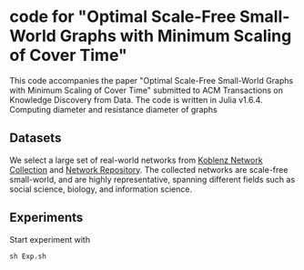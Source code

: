 # code for "Optimal Scale-Free Small-World Graphs with Minimum Scaling of Cover Time" 

This code accompanies the paper "Optimal Scale-Free Small-World Graphs with Minimum Scaling of Cover Time" submitted to ACM Transactions on Knowledge Discovery from Data. The code is written in Julia v1.6.4. Computing diameter and resistance diameter of graphs  

## Datasets
We select a large set of real-world networks from [Koblenz Network Collection](http://konect.cc/) and [Network Repository](https://networkrepository.com/).  The collected networks are scale-free small-world, and are highly representative, spanning different fields such as social science, biology, and information science.


## Experiments
Start experiment with  
```
sh Exp.sh
```

